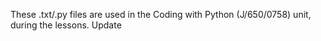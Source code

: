 These .txt/.py files are used in the Coding with Python (J/650/0758) unit, during the lessons. 
Update
